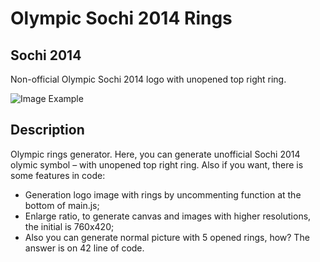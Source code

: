 # Olympic Sochi 2014 Rings

## Sochi 2014

Non-official Olympic Sochi 2014 logo with unopened top right ring.

![Image Example](https://raw.github.com/dmitry-kostin/olympic/master/img/test.png)

## Description

Olympic rings generator. Here, you can generate unofficial Sochi 2014 olymic symbol – with unopened top right ring. 
Also if you want, there is some features in code:
* Generation logo image with rings by uncommenting function at the bottom of main.js;
* Enlarge ratio, to generate canvas and images with higher resolutions, the initial is 760x420;
* Also you can generate normal picture with 5 opened rings, how? The answer is on 42 line of code.